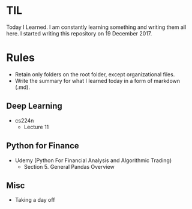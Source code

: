 # TIL
Today I Learned. I am constantly learning something and writing them all here.
I started writing this repository on 19 December 2017.

# Rules
- Retain only folders on the root folder, except organizational files.
- Write the summary for what I learned today in a form of markdown (.md).

## Deep Learning
- cs224n
  - Lecture 11

## Python for Finance
- Udemy (Python For Financial Analysis and Algorithmic Trading)
  - Section 5. General Pandas Overview

## Misc
- Taking a day off
